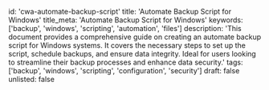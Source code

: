 id: 'cwa-automate-backup-script'
title: 'Automate Backup Script for Windows'
title_meta: 'Automate Backup Script for Windows'
keywords: ['backup', 'windows', 'scripting', 'automation', 'files']
description: 'This document provides a comprehensive guide on creating an automate backup script for Windows systems. It covers the necessary steps to set up the script, schedule backups, and ensure data integrity. Ideal for users looking to streamline their backup processes and enhance data security.'
tags: ['backup', 'windows', 'scripting', 'configuration', 'security']
draft: false
unlisted: false



